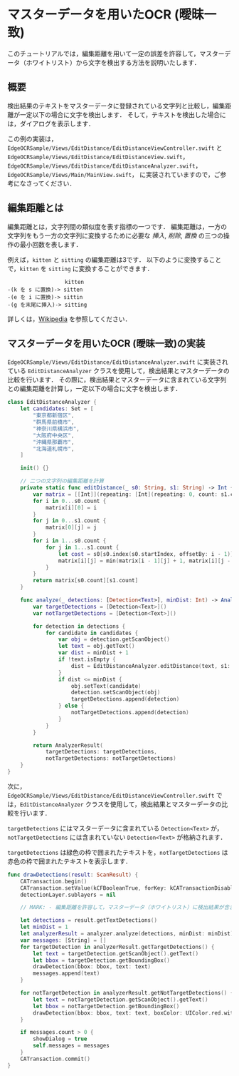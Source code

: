 # マスターデータを用いたOCR (曖昧一致)

このチュートリアルでは，編集距離を用いて一定の誤差を許容して，マスターデータ（ホワイトリスト）から文字を検出する方法を説明いたします．


## 概要
検出結果のテキストをマスターデータに登録されている文字列と比較し，編集距離が一定以下の場合に文字を検出します．
そして，テキストを検出した場合には，ダイアログを表示します．

この例の実装は，
`EdgeOCRSample/Views/EditDistance/EditDistanceViewController.swift` と
`EdgeOCRSample/Views/EditDistance/EditDistanceView.swift`，
`EdgeOCRSample/Views/EditDistance/EditDistanceAnalyzer.swift`，
`EdgeOCRSample/Views/Main/MainView.swift`，
に実装されていますので，ご参考になさってください．


## 編集距離とは
編集距離とは，文字列間の類似度を表す指標の一つです．
編集距離は，一方の文字列をもう一方の文字列に変換するために必要な *挿入*, *削除*, *置換* の三つの操作の最小回数を表します．

例えば，`kitten` と `sitting` の編集距離は3です．
以下のように変換することで，`kitten` を `sitting` に変換することができます．
```
                  kitten 
-(k を s に置換)-> sitten 
-(e を i に置換)-> sittin 
-(g を末尾に挿入)-> sitting
```

詳しくは，[Wikipedia](https://ja.wikipedia.org/wiki/%E7%B7%A8%E9%9B%86%E8%B7%9D%E9%9B%A2) を参照してください．


## マスターデータを用いたOCR (曖昧一致)の実装
`EdgeOCRSample/Views/EditDistance/EditDistanceAnalyzer.swift` に実装されている `EditDistanceAnalyzer` クラスを使用して，検出結果とマスターデータの比較を行います．
その際に，検出結果とマスターデータに含まれている文字列との編集距離を計算し，一定以下の場合に文字を検出します．

```swift
class EditDistanceAnalyzer {
    let candidates: Set = [
        "東京都新宿区",
        "群馬県前橋市",
        "神奈川県横浜市",
        "大阪府中央区",
        "沖縄県那覇市",
        "北海道札幌市",
    ]

    init() {}

    // 二つの文字列の編集距離を計算
    private static func editDistance(_ s0: String, s1: String) -> Int {
        var matrix = [[Int]](repeating: [Int](repeating: 0, count: s1.count + 1), count: s0.count + 1)
        for i in 0...s0.count {
            matrix[i][0] = i
        }
        for j in 0...s1.count {
            matrix[0][j] = j
        }
        for i in 1...s0.count {
            for j in 1...s1.count {
                let cost = s0[s0.index(s0.startIndex, offsetBy: i - 1)] == s1[s1.index(s1.startIndex, offsetBy: j - 1)] ? 0 : 1
                matrix[i][j] = min(matrix[i - 1][j] + 1, matrix[i][j - 1] + 1, matrix[i - 1][j - 1] + cost)
            }
        }
        return matrix[s0.count][s1.count]
    }

    func analyze(_ detections: [Detection<Text>], minDist: Int) -> AnalyzerResult {
        var targetDetections = [Detection<Text>]()
        var notTargetDetections = [Detection<Text>]()

        for detection in detections {
            for candidate in candidates {
                var obj = detection.getScanObject()
                let text = obj.getText()
                var dist = minDist + 1
                if !text.isEmpty {
                    dist = EditDistanceAnalyzer.editDistance(text, s1: candidate)
                }
                if dist <= minDist {
                    obj.setText(candidate)
                    detection.setScanObject(obj)
                    targetDetections.append(detection)
                } else {
                    notTargetDetections.append(detection)
                }
            }
        }

        return AnalyzerResult(
            targetDetections: targetDetections,
            notTargetDetections: notTargetDetections)
    }
}
```

次に，`EdgeOCRSample/Views/EditDistance/EditDistanceViewController.swift` では，`EditDistanceAnalyzer` クラスを使用して，検出結果とマスターデータの比較を行います．

`targetDetections` にはマスターデータに含まれている `Detection<Text>` が，`notTargetDetections` には含まれていない `Detection<Text>` が格納されます．

`targetDetections` は緑色の枠で囲まれたテキストを，`notTargetDetections` は赤色の枠で囲まれたテキストを表示します．

```swift
func drawDetections(result: ScanResult) {
    CATransaction.begin()
    CATransaction.setValue(kCFBooleanTrue, forKey: kCATransactionDisableActions)
    detectionLayer.sublayers = nil

    // MARK: - 編集距離を許容して，マスターデータ（ホワイトリスト）に検出結果が含まれているかを判定

    let detections = result.getTextDetections()
    let minDist = 1
    let analyzerResult = analyzer.analyze(detections, minDist: minDist)
    var messages: [String] = []
    for targetDetection in analyzerResult.getTargetDetections() {
        let text = targetDetection.getScanObject().getText()
        let bbox = targetDetection.getBoundingBox()
        drawDetection(bbox: bbox, text: text)
        messages.append(text)
    }

    for notTargetDetection in analyzerResult.getNotTargetDetections() {
        let text = notTargetDetection.getScanObject().getText()
        let bbox = notTargetDetection.getBoundingBox()
        drawDetection(bbox: bbox, text: text, boxColor: UIColor.red.withAlphaComponent(0.5).cgColor)
    }

    if messages.count > 0 {
        showDialog = true
        self.messages = messages
    }
    CATransaction.commit()
}
```
